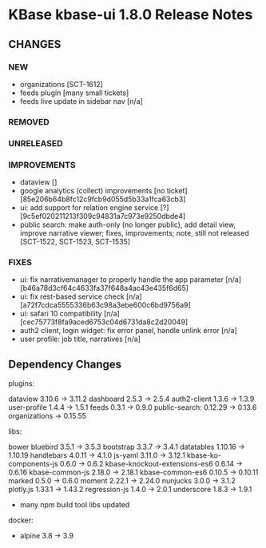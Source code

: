 # KBase kbase-ui 1.8.0 Release Notes

## CHANGES

### NEW

- organizations [SCT-1612]
- feeds plugin [many small tickets]
- feeds live update in sidebar nav [n/a]

### REMOVED

### UNRELEASED

### IMPROVEMENTS

- dataview []
- google analytics (collect) improvements [no ticket] [85e206b64b8fc12c9fcb9d055d5b33a1fca63cb3]
- ui: add support for relation engine service [?][9c5ef020211213f309c94831a7c973e9250dbde4]
- public search: make auth-only (no longer public), add detail view, improve narrative viewer; fixes, improvements; note, still not released [SCT-1522, SCT-1523, SCT-1535]

### FIXES

- ui: fix narrativemanager to properly handle the app parameter [n/a] [b46a78d3cf64c4633fa37f648a4ac43e435f6d65]
- ui: fix rest-based service check [n/a] [a72f7cdca5555336b63c98a3ebe600c6bd9756a9]
- ui: safari 10 compatibility [n/a] [cec75773f8fa9aced6753c04d6731da8c2d20049]
- auth2 client, login widget: fix error panel, handle unlink error [n/a]
- user profile: job title, narratives [n/a]

## Dependency Changes

plugins:

dataview 3.10.6 -> 3.11.2
dashboard 2.5.3 -> 2.5.4
auth2-client 1.3.6 -> 1.3.9
user-profile 1.4.4 -> 1.5.1
feeds 0.3.1 -> 0.9.0
public-search: 0.12.29 -> 0.13.6
organizations -> 0.15.55


libs:

bower
bluebird 3.5.1 -> 3.5.3
bootstrap 3.3.7 -> 3.4.1
datatables 1.10.16 -> 1.10.19
handlebars 4.0.11 -> 4.1.0
js-yaml 3.11.0 -> 3.12.1
kbase-ko-components-js 0.6.0 -> 0.6.2
kbase-knockout-extensions-es6 0.6.14 -> 0.6.16
kbase-common-js 2.18.0 -> 2.18.1
kbase-common-es6 0.10.5 -> 0.10.11
marked 0.5.0 -> 0.6.0
moment 2.22.1 -> 2.24.0
nunjucks 3.0.0 -> 3.1.2
plotly.js 1.33.1 -> 1.43.2
regression-js 1.4.0 -> 2.0.1
underscore 1.8.3 -> 1.9.1

- many npm build tool libs updated

docker:

- alpine 3.8 -> 3.9
